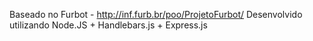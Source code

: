 Baseado no Furbot - http://inf.furb.br/poo/ProjetoFurbot/ 
Desenvolvido utilizando Node.JS + Handlebars.js + Express.js

